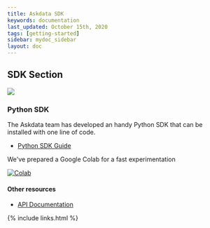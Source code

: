 ```yaml
---
title: Askdata SDK
keywords: documentation
last_updated: October 15th, 2020
tags: [getting-started]
sidebar: mydoc_sidebar
layout: doc
---
```


## SDK Section

<img src="https://docs.askdata.com/images/illustrations/guides/API.png" style="max-width:200px" />

### Python SDK

The Askdata team has developed an handy Python SDK that can be installed with one line of code.

* [Python SDK Guide](docs/askdata-python-sdk)

We've prepared a Google Colab for a fast experimentation

[![Colab](https://colab.research.google.com/assets/colab-badge.svg)](https://colab.research.google.com/github/AskdataHQ/askdata-docs/blob/gh-pages/notebooks/Askdata%20-%20Quickstart.ipynb)

#### Other resources

* [API Documentation](/docs/api-documentation)

{% include links.html %}       
